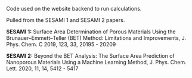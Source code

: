 Code used on the website backend to run calculations.

Pulled from the SESAMI 1 and SESAMI 2 papers. 

**SESAMI 1:** Surface Area Determination of Porous Materials Using the Brunauer–Emmett–Teller (BET) Method: Limitations and Improvements, J. Phys. Chem. C 2019, 123, 33, 20195 - 20209

**SESAMI 2:** Beyond the BET Analysis: The Surface Area Prediction of Nanoporous Materials Using a Machine Learning Method, J. Phys. Chem. Lett. 2020, 11, 14, 5412 - 5417
